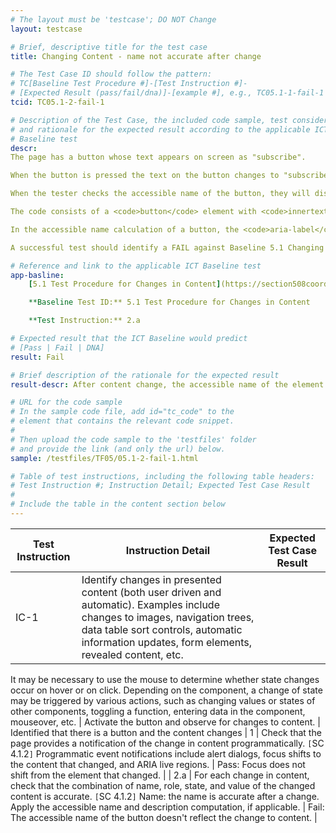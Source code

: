 ```yaml
---
# The layout must be 'testcase'; DO NOT Change
layout: testcase

# Brief, descriptive title for the test case
title: Changing Content - name not accurate after change

# The Test Case ID should follow the pattern:
# TC[Baseline Test Procedure #]-[Test Instruction #]-
# [Expected Result (pass/fail/dna)]-[example #], e.g., TC05.1-1-fail-1
tcid: TC05.1-2-fail-1

# Description of the Test Case, the included code sample, test considerations,
# and rationale for the expected result according to the applicable ICT
# Baseline test
descr:
The page has a button whose text appears on screen as "subscribe".

When the button is pressed the text on the button changes to "subscribed" (past tense). The user is able to endlessley toggle the button from "subscribe" to "subscribed". The background color of the button also changes to signify the change to content.

When the tester checks the accessible name of the button, they will discover that it is not changing.

The code consists of a <code>button</code> element with <code>innertext</code> and an <code>aria-label</code>. When the button is pressed a javascript function causes the <code>innertext</code> and background color to change, however, the function does not update the <code>aria-label</code> to the proper value.

In the accessible name calculation of a button, the <code>aria-label</code> takes precedence over the <code>innertext</code>. Since the <code>aria-label</code> is not changing when the screen content changes, this should result in failure.

A successful test should identify a FAIL against Baseline 5.1 Changing Content.

# Reference and link to the applicable ICT Baseline test
app-basline:
    [5.1 Test Procedure for Changes in Content](https://section508coordinators.github.io/ICTTestingBaseline/05Changing.html#51-test-procedure-for-changes-in-content)

    **Baseline Test ID:** 5.1 Test Procedure for Changes in Content

    **Test Instruction:** 2.a

# Expected result that the ICT Baseline would predict
# [Pass | Fail | DNA]
result: Fail

# Brief description of the rationale for the expected result
result-descr: After content change, the accessible name of the element does not change.

# URL for the code sample
# In the sample code file, add id="tc_code" to the
# element that contains the relevant code snippet.
#
# Then upload the code sample to the 'testfiles' folder
# and provide the link (and only the url) below.
sample: /testfiles/TF05/05.1-2-fail-1.html

# Table of test instructions, including the following table headers:
# Test Instruction #; Instruction Detail; Expected Test Case Result
#
# Include the table in the content section below
---
```

| Test Instruction | Instruction Detail | Expected Test Case Result |
|------------------|--------------------|---------------------------|
| IC-1 | Identify changes in presented content (both user driven and automatic). Examples include changes to images, navigation trees, data table sort controls, automatic information updates, form elements, revealed content, etc.
It may be necessary to use the mouse to determine whether state changes occur on hover or on click.
Depending on the component, a change of state may be triggered by various actions, such as changing values or states of other components, toggling a function, entering data in the component, mouseover, etc. | Activate the button and observe for changes to content. |
Identified that there is a button and the content changes
| 1 | Check that the page provides a notification of the change in content programmatically. `[`SC 4.1.2`]`
Programmatic event notifications include alert dialogs, focus shifts to the content that changed, and ARIA live regions. | Pass: Focus does not shift from the element that changed. |
| 2.a | For each change in content, check that the combination of name, role, state, and value of the changed content is accurate. `[`SC 4.1.2`]` Name: the name is accurate after a change.
Apply the accessible name and description computation, if applicable. | Fail: The accessible name of the button doesn't reflect the change to content. |
